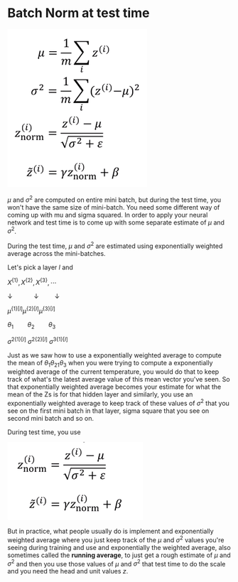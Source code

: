 # Batch Norm at test time


![](images/050-batch-norm-at-test-time-3a35a48c.png)

$\mu$ and $\sigma^2$ are computed on  entire mini batch, but during the test time, you won't have the same size of mini-batch. You need some different way of coming up with mu and sigma squared.  In order to apply your neural network and test time is to come up with some separate estimate of $\mu$ and $\sigma^2$.

During the test time, $\mu$ and $\sigma^2$ are estimated using exponentially weighted average across the mini-batches.

Let's pick a layer $l$ and

$X^{\{1\}}, X^{\{2\}}, X^{\{3\}}, \cdots$

$\downarrow$  &nbsp;&nbsp;&nbsp;&nbsp;&nbsp;&nbsp;&nbsp;&nbsp;&nbsp;&nbsp;&nbsp;$\downarrow$&nbsp;&nbsp;&nbsp;&nbsp;&nbsp;&nbsp;&nbsp;&nbsp;&nbsp;$\downarrow$

$\mu^{\{1\}[l]} \mu^{\{2\}[l]} \mu^{\{3\}[l]}$

$\theta_1$&nbsp;&nbsp;&nbsp;&nbsp;&nbsp;&nbsp;&nbsp; $\theta_2$&nbsp;&nbsp;&nbsp;&nbsp;&nbsp;&nbsp;&nbsp; $\theta_3$

$\sigma^{2\{1\}[l]}$ $\sigma^{2\{2\}[l]}$ $\sigma^{3\{1\}[l]}$

Just as we saw how to use a exponentially weighted average to compute the mean of $\theta_1 \theta_21 \theta_3$ when you were trying to compute a exponentially weighted average of the current temperature, you would do that to keep track of what's the latest average value of this mean vector you've seen. So that exponentially weighted average becomes your estimate for what the mean of the Zs is for that hidden layer and similarly, you use an exponentially weighted average to keep track of these values of $\sigma^2$ that you see on the first mini batch in that layer, sigma square that you see on second mini batch and so on.

During test time, you use

![](images/050-batch-norm-at-test-time-1e7f3616.png)

But in practice, what people usually do is implement and exponentially weighted average where you just keep track of the $\mu$ and $\sigma^2$  values you're seeing during training and use and exponentially the weighted average, also sometimes called the **running average**, to just get a rough estimate of $\mu$ and $\sigma^2$ and then you use those values of $\mu$ and $\sigma^2$ that test time to do the scale and you need the head and unit values $z$.
